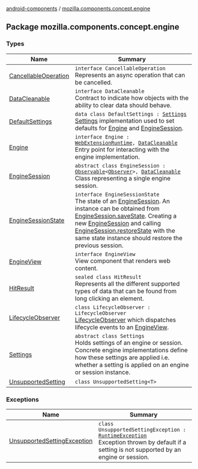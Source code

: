 [android-components](../index.md) / [mozilla.components.concept.engine](./index.md)

## Package mozilla.components.concept.engine

### Types

| Name | Summary |
|---|---|
| [CancellableOperation](-cancellable-operation/index.md) | `interface CancellableOperation`<br>Represents an async operation that can be cancelled. |
| [DataCleanable](-data-cleanable/index.md) | `interface DataCleanable`<br>Contract to indicate how objects with the ability to clear data should behave. |
| [DefaultSettings](-default-settings/index.md) | `data class DefaultSettings : `[`Settings`](-settings/index.md)<br>[Settings](-settings/index.md) implementation used to set defaults for [Engine](-engine/index.md) and [EngineSession](-engine-session/index.md). |
| [Engine](-engine/index.md) | `interface Engine : `[`WebExtensionRuntime`](../mozilla.components.concept.engine.webextension/-web-extension-runtime/index.md)`, `[`DataCleanable`](-data-cleanable/index.md)<br>Entry point for interacting with the engine implementation. |
| [EngineSession](-engine-session/index.md) | `abstract class EngineSession : `[`Observable`](../mozilla.components.support.base.observer/-observable/index.md)`<`[`Observer`](-engine-session/-observer/index.md)`>, `[`DataCleanable`](-data-cleanable/index.md)<br>Class representing a single engine session. |
| [EngineSessionState](-engine-session-state/index.md) | `interface EngineSessionState`<br>The state of an [EngineSession](-engine-session/index.md). An instance can be obtained from [EngineSession.saveState](-engine-session/save-state.md). Creating a new [EngineSession](-engine-session/index.md) and calling [EngineSession.restoreState](-engine-session/restore-state.md) with the same state instance should restore the previous session. |
| [EngineView](-engine-view/index.md) | `interface EngineView`<br>View component that renders web content. |
| [HitResult](-hit-result/index.md) | `sealed class HitResult`<br>Represents all the different supported types of data that can be found from long clicking an element. |
| [LifecycleObserver](-lifecycle-observer/index.md) | `class LifecycleObserver : LifecycleObserver`<br>[LifecycleObserver](-lifecycle-observer/index.md) which dispatches lifecycle events to an [EngineView](-engine-view/index.md). |
| [Settings](-settings/index.md) | `abstract class Settings`<br>Holds settings of an engine or session. Concrete engine implementations define how these settings are applied i.e. whether a setting is applied on an engine or session instance. |
| [UnsupportedSetting](-unsupported-setting/index.md) | `class UnsupportedSetting<T>` |

### Exceptions

| Name | Summary |
|---|---|
| [UnsupportedSettingException](-unsupported-setting-exception/index.md) | `class UnsupportedSettingException : `[`RuntimeException`](https://kotlinlang.org/api/latest/jvm/stdlib/kotlin/-runtime-exception/index.html)<br>Exception thrown by default if a setting is not supported by an engine or session. |
